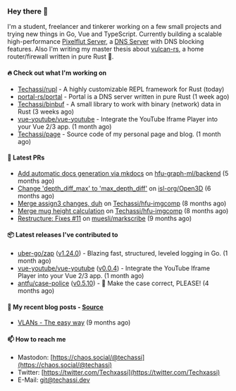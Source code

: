 ### Hey there 👋

I'm a student, freelancer and tinkerer working on a few small projects and trying new things in Go,
Vue and TypeScript. Currently building a scalable high-performance 
[Pixelflut Server](https://github.com/pixelflut-rs/pfctl),
a [DNS Server](https://github.com/portal-rs/portal) with DNS blocking features. Also I'm writing my
master thesis about [vulcan-rs](https://github.com/vulcan-rs), a home router/firewall written in
pure Rust 🦀.

#### 🔥 Check out what I'm working on


- [Techassi/rupl](https://github.com/Techassi/rupl) - A highly customizable REPL framework for Rust (today)
- [portal-rs/portal](https://github.com/portal-rs/portal) - Portal is a DNS server written in pure Rust (1 week ago)
- [Techassi/binbuf](https://github.com/Techassi/binbuf) - A small library to work with binary (network) data in Rust (3 weeks ago)
- [vue-youtube/vue-youtube](https://github.com/vue-youtube/vue-youtube) - Integrate the YouTube Iframe Player into your Vue 2/3 app.  (1 month ago)
- [Techassi/page](https://github.com/Techassi/page) - Source code of my personal page and blog. (1 month ago)

#### 🧪 Latest PRs


- [Add automatic docs generation via mkdocs](https://github.com/hfu-graph-ml/backend/pull/1) on [hfu-graph-ml/backend](https://github.com/hfu-graph-ml/backend) (5 months ago)
- [Change &#39;depth_diff_max&#39; to &#39;max_depth_diff&#39;](https://github.com/isl-org/Open3D/pull/5219) on [isl-org/Open3D](https://github.com/isl-org/Open3D) (6 months ago)
- [Merge assign3 changes, duh](https://github.com/Techassi/hfu-imgcomp/pull/2) on [Techassi/hfu-imgcomp](https://github.com/Techassi/hfu-imgcomp) (8 months ago)
- [Merge mug height calculation](https://github.com/Techassi/hfu-imgcomp/pull/1) on [Techassi/hfu-imgcomp](https://github.com/Techassi/hfu-imgcomp) (8 months ago)
- [Restructure: Fixes #11](https://github.com/muesli/markscribe/pull/42) on [muesli/markscribe](https://github.com/muesli/markscribe) (9 months ago)

#### 📦 Latest releases I've contributed to


- [uber-go/zap](https://github.com/uber-go/zap/releases/tag/v1.24.0) ([v1.24.0](https://github.com/uber-go/zap/releases/tag/v1.24.0)) - Blazing fast, structured, leveled logging in Go. (1 month ago)
- [vue-youtube/vue-youtube](https://github.com/vue-youtube/vue-youtube/releases/tag/v0.0.4) ([v0.0.4](https://github.com/vue-youtube/vue-youtube/releases/tag/v0.0.4)) - Integrate the YouTube Iframe Player into your Vue 2/3 app.  (1 month ago)
- [antfu/case-police](https://github.com/antfu/case-police/releases/tag/v0.5.10) ([v0.5.10](https://github.com/antfu/case-police/releases/tag/v0.5.10)) - 🚨 Make the case correct, PLEASE! (4 months ago)

#### 📜 My recent blog posts - [Source](https://github.com/Techassi/page)


- [VLANs - The easy way](https://techassi.dev/posts/vlans-the-easy-way/) (9 months ago)

#### 📫 How to reach me

- Mastodon: [https://chaos.social/@techassi](https://chaos.social/@techassi)
- Twitter: [https://twitter.com/Techxassi](https://twitter.com/Techxassi)
- E-Mail: git@techassi.dev
